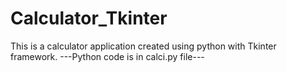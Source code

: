 # Calculator_Tkinter
This is a calculator application created using python with Tkinter framework.
---Python code is in calci.py file---
